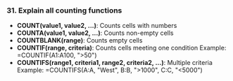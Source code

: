 ### 31. **Explain all counting functions**

- **COUNT(value1, value2, ...)**: Counts cells with numbers
- **COUNTA(value1, value2, ...)**: Counts non-empty cells
- **COUNTBLANK(range)**: Counts empty cells
- **COUNTIF(range, criteria)**: Counts cells meeting one condition
Example: =COUNTIF(A1:A100, ">50")
- **COUNTIFS(range1, criteria1, range2, criteria2, ...)**: Multiple criteria
Example: =COUNTIFS(A:A, "West", B:B, ">1000", C:C, "<5000")
